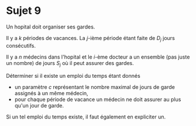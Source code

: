# Sujet 9

Un hopital doit organiser ses gardes.

Il y a $k$ périodes de vacances.
La $j$-ième période étant faite de $D_j$ jours consécutifs.

Il y a $n$ médecins dans l'hopital et le $i$-ème docteur a
un ensemble (pas juste un nombre) de jours $S_j$ où il peut assurer des gardes.

Déterminer si il existe un emploi du temps étant donnés

- un paramètre $c$ représentant le nombre maximal de jours de garde
  assignés à un même médecin,
- pour chaque période de vacance un médecin ne doit assurer au plus
  qu'un jour de garde.

Si un tel emploi du temps existe, il faut également en expliciter un.
